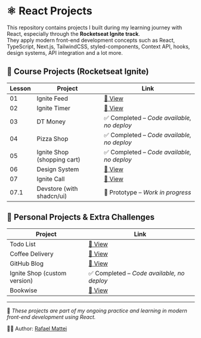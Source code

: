 # ⚛️ React Projects

This repository contains projects I built during my learning journey with React, especially through the **Rocketseat Ignite track**.  
They apply modern front-end development concepts such as React, TypeScript, Next.js, TailwindCSS, styled-components, Context API, hooks, design systems, API integration and a lot more.

## 📘 Course Projects (Rocketseat Ignite)

| Lesson | Project                     | Link |
|--------|-----------------------------|------|
| 01     | Ignite Feed                 | [🔗 View](https://ignitefeed.rafaelmattei.com.br) |
| 02     | Ignite Timer                | [🔗 View](https://ignitetimer.rafaelmattei.com.br) |
| 03     | DT Money                    | ✅ Completed – *Code available, no deploy* |
| 04     | Pizza Shop                  | ✅ Completed – *Code available, no deploy* |
| 05     | Ignite Shop (shopping cart) | ✅ Completed – *Code available, no deploy* |
| 06     | Design System               | [🔗 View](https://rafaelrmattei.github.io/06-design-system/) |
| 07     | Ignite Call                 | [🔗 View](https://07-ignite-call-azure.vercel.app) |
| 07.1   | Devstore (with shadcn/ui)   | 🧪 Prototype – *Work in progress* |

## 🚀 Personal Projects & Extra Challenges

| Project           | Link |
|-------------------|------|
| Todo List         | [🔗 View](https://todolist.rafaelmattei.com.br) |
| Coffee Delivery   | [🔗 View](https://coffeedelivery.rafaelmattei.com.br) |
| GitHub Blog       | [🔗 View](https://githubblog.rafaelmattei.com.br) |
| Ignite Shop (custom version) | ✅ Completed – *Code available, no deploy* |
| Bookwise          | [🔗 View](https://05-bookwise.vercel.app) |

---

📌 *These projects are part of my ongoing practice and learning in modern front-end development using React.*

👨‍💻 Author: [Rafael Mattei](https://github.com/rafaelrmattei)
